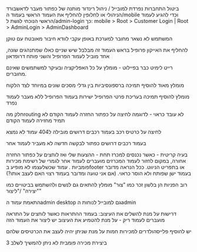 ביטול התחברות נפרדת למובייל / ניהול 
רינדור מותנה של כפתור מעבר לדאשבורד הניהולי
או לחלופין להחליף את העמוד הראשי בעמוד ה/mobile וכדי להגיע לעמוד הראשי הנוכחי לגשת ל/admin-login 
כך: mobile > Root > Customer Login | Root > AdminLogin > AdminDashboard

המשתמש לא נשאר מחובר למערכת באופן עקבי לוודא חיבור מאובטח עם טוקן

להחליף את האייקון פרופיל בראש העמוד זה מבלבל שיש שניים כאלו שמתנהגים שונה, אחד מוביל לעמוד הפרופיל והשני פותח דרופדאון

רייט לימיט כבר בפיילוט - מומלץ על כל האפליקציה ובעיקר למשתמשים שאינם מחוברים.

מומלץ מאוד להוסיף תמיכה ברספונסיביות בין גדלי מסכים שונים במיוחד לצד הלקוח

מומלץ להוסיף תמיכה בעריכת פרטי הפרופיל ישירות בעמוד הפרופיל ללא מעבר לעמוד נפרד

חלק מהrouting לא עובד כראוי - לדוגמה לחיצה על כפתור החזרה לעמוד הקודם לא תמיד מחזירה לעמוד הקודם

לחיצה על כרטיס רכב  בעמוד רכבים דרושים מובילה ל404 עמוד לא נמצא

בעמוד רכבים דרושים כפתור לבקשה חדשה לא מעביר לעמוד אחר

בעיה קריטית - כאשר נכנסים למכרז תחת - ההצעות שלי ואז לוחצים על כפתור החזרה אחורה, במקום לחזור לעמוד המכרזים מועברים לעמוד אחר לגמרי של רשימת מכירות פומביות . עמוד שכשלעצמו לא מופיע בfooter או בתפריט הניווט. ככל הנראה מדובר בעמוד ישן שפותח ולא הוסר כראוי. (אם אני טועה ומדובר בעמוד רצוי האם לעצב אותו?)

רוב הפניות הן בלשון זכר כמו "צור" מומלץ להתאים גם לנשים ולהשתמש בביטויים כמו "יצירה" /"ליצור"

התאמת עמוד הadmin desktop גם למובייל לנוחות הadmin 

דרישות על מנת להשלים את העיצוב:
בעמוד ההתראות כאשר לוחצים על התראה מועברים לעמוד ריק - על מנת להטמיע את העיצוב יש ליצור את העמוד הזה

יש להוסיף פלייסהולדרים למכירות חמות על מנת שניתן יהיה לעצב את הכרטיסים שלהם

ביצירת מכירה פומבית לא ניתן להמשיך לשלב 3 